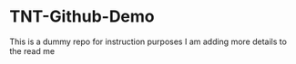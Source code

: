 # TNT-Github-Demo
This is a dummy repo for instruction purposes
 I am adding more details to the read me
 